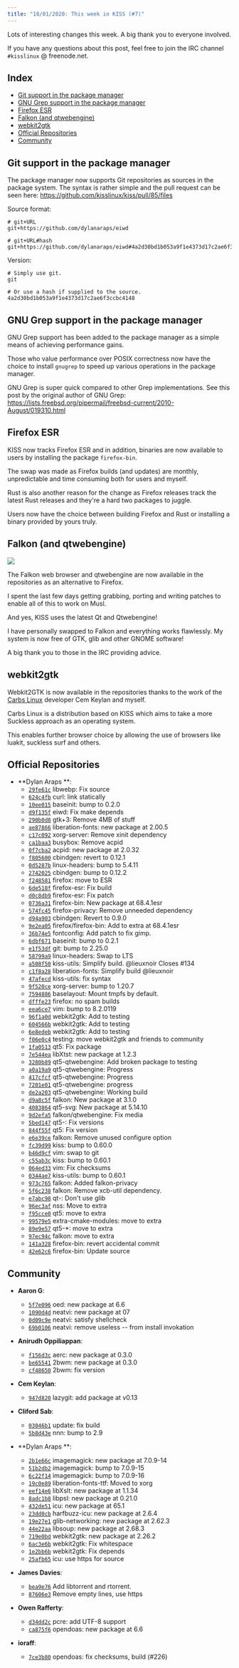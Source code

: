 ```yaml
---
title: "18/01/2020: This week in KISS (#7)"
---
```


Lots of interesting changes this week. A big thank you to everyone involved.

If you have any questions about this post, feel free to join the IRC channel `#kisslinux` @ freenode.net.


## Index

<!-- vim-markdown-toc GFM -->

* [Git support in the package manager](#git-support-in-the-package-manager)
* [GNU Grep support in the package manager](#gnu-grep-support-in-the-package-manager)
* [Firefox ESR](#firefox-esr)
* [Falkon (and qtwebengine)](#falkon-and-qtwebengine)
* [webkit2gtk](#webkit2gtk)
* [Official Repositories](#official-repositories)
* [Community](#community)

<!-- vim-markdown-toc -->


## Git support in the package manager

The package manager now supports Git repositories as sources in the package system. The syntax is rather simple and the pull request can be seen here: https://github.com/kisslinux/kiss/pull/85/files

Source format:

```
# git+URL
git+https://github.com/dylanaraps/eiwd

# git+URL#hash
git+https://github.com/dylanaraps/eiwd#4a2d30bd1b053a9f1e4373d17c2ae6f3ccbc4148
```

Version:

```
# Simply use git.
git

# Or use a hash if supplied to the source.
4a2d30bd1b053a9f1e4373d17c2ae6f3ccbc4148
```

## GNU Grep support in the package manager

GNU Grep support has been added to the package manager as a simple means of achieving performance gains.

Those who value performance over POSIX correctness now have the choice to install `gnugrep` to speed up various operations in the package manager.

GNU Grep is super quick compared to other Grep implementations. See this post by the original author of GNU Grep: https://lists.freebsd.org/pipermail/freebsd-current/2010-August/019310.html


## Firefox ESR

KISS now tracks Firefox ESR and in addition, binaries are now available to users by installing the package `firefox-bin`.

The swap was made as Firefox builds (and updates) are monthly, unpredictable and time consuming both for users and myself.

Rust is also another reason for the change as Firefox releases track the latest Rust releases and they're a hard two packages to juggle.

Users now have the choice between building Firefox and Rust or installing a binary provided by yours truly.


## Falkon (and qtwebengine)

<img src=/images/falkon.jpg>

The Falkon web browser and qtwebengine are now available in the repositories as an alternative to Firefox.

I spent the last few days getting grabbing, porting and writing patches to enable all of this to work on Musl.

And yes, KISS uses the latest Qt and Qtwebengine!

I have personally swapped to Falkon and everything works flawlessly. My system is now free of GTK, glib and other GNOME software!

A big thank you to those in the IRC providing advice.


## webkit2gtk

Webkit2GTK is now available in the repositories thanks to the work of the  [Carbs Linux](https://carbslinux.org/) developer Cem Keylan and myself.

Carbs Linux is a distribution based on KISS which aims to take a more Suckless approach as an operating system.

This enables further browser choice by allowing the use of browsers like luakit, suckless surf and others.


## Official Repositories

- **Dylan Araps **:
    - [`29fe61c`](https://github.com/kisslinux/repo/commit/29fe61c) libwebp: Fix source
    - [`624c4fb`](https://github.com/kisslinux/repo/commit/624c4fb) curl: link statically
    - [`10ee015`](https://github.com/kisslinux/repo/commit/10ee015) baseinit: bump to 0.2.0
    - [`d9f135f`](https://github.com/kisslinux/repo/commit/d9f135f) eiwd: Fix make depends
    - [`290b0d8`](https://github.com/kisslinux/repo/commit/290b0d8) gtk+3: Remove 4MB of stuff
    - [`ae87866`](https://github.com/kisslinux/repo/commit/ae87866) liberation-fonts: new package at 2.00.5
    - [`c17c092`](https://github.com/kisslinux/repo/commit/c17c092) xorg-server: Remove xinit dependency
    - [`ca1baa3`](https://github.com/kisslinux/repo/commit/ca1baa3) busybox: Remove acpid
    - [`0f7cba2`](https://github.com/kisslinux/repo/commit/0f7cba2) acpid: new package at 2.0.32
    - [`f805600`](https://github.com/kisslinux/repo/commit/f805600) cbindgen: revert to 0.12.1
    - [`0d5287b`](https://github.com/kisslinux/repo/commit/0d5287b) linux-headers: bump to 5.4.11
    - [`2742025`](https://github.com/kisslinux/repo/commit/2742025) cbindgen: bump to 0.12.2
    - [`f248581`](https://github.com/kisslinux/repo/commit/f248581) firefox: move to ESR
    - [`6de518f`](https://github.com/kisslinux/repo/commit/6de518f) firefox-esr: Fix build
    - [`d0c8db9`](https://github.com/kisslinux/repo/commit/d0c8db9) firefox-esr: Fix patch
    - [`0736a31`](https://github.com/kisslinux/repo/commit/0736a31) firefox-bin: New package at 68.4.1esr
    - [`574fc45`](https://github.com/kisslinux/repo/commit/574fc45) firefox-privacy: Remove unneeded dependency
    - [`d94a903`](https://github.com/kisslinux/repo/commit/d94a903) cbindgen: Revert to 0.9.0
    - [`9e2ea05`](https://github.com/kisslinux/repo/commit/9e2ea05) firefox/firefox-bin: Add to extra at 68.4.1esr
    - [`36b74e5`](https://github.com/kisslinux/repo/commit/36b74e5) fontconfig: Add patch to fix gimp.
    - [`6dbf671`](https://github.com/kisslinux/repo/commit/6dbf671) baseinit: bump to 0.2.1
    - [`e1f53df`](https://github.com/kisslinux/repo/commit/e1f53df) git: bump to 2.25.0
    - [`58799a9`](https://github.com/kisslinux/repo/commit/58799a9) linux-headers: Swap to LTS
    - [`a508f50`](https://github.com/kisslinux/repo/commit/a508f50) kiss-utils: Simplify build. @lieuxnoir Closes #134
    - [`c1f8a28`](https://github.com/kisslinux/repo/commit/c1f8a28) liberation-fonts: Simplify build @lieuxnoir
    - [`47afecd`](https://github.com/kisslinux/repo/commit/47afecd) kiss-utils: fix syntax
    - [`9f520ce`](https://github.com/kisslinux/repo/commit/9f520ce) xorg-server: bump to 1.20.7
    - [`7594886`](https://github.com/kisslinux/repo/commit/7594886) baselayout: Mount tmpfs by default.
    - [`dfffe23`](https://github.com/kisslinux/repo/commit/dfffe23) firefox: no spam builds
    - [`eea6ce7`](https://github.com/kisslinux/repo/commit/eea6ce7) vim: bump to 8.2.0119
    - [`96f1a0d`](https://github.com/kisslinux/repo/commit/96f1a0d) webkit2gtk: Add to testing
    - [`604566b`](https://github.com/kisslinux/repo/commit/604566b) webkit2gtk: Add to testing
    - [`6e8edeb`](https://github.com/kisslinux/repo/commit/6e8edeb) webkit2gtk: Add to testing
    - [`f06e0c4`](https://github.com/kisslinux/repo/commit/f06e0c4) testing: move webkit2gtk and friends to community
    - [`1fa0513`](https://github.com/kisslinux/repo/commit/1fa0513) qt5: Fix package
    - [`7e544ea`](https://github.com/kisslinux/repo/commit/7e544ea) libXtst: new package at 1.2.3
    - [`3280b89`](https://github.com/kisslinux/repo/commit/3280b89) qt5-qtwebengine: Add broken package to testing
    - [`a0a19a9`](https://github.com/kisslinux/repo/commit/a0a19a9) qt5-qtwebengine: Progress
    - [`417cfcf`](https://github.com/kisslinux/repo/commit/417cfcf) qt5-qtwebengine: Progress
    - [`7201e01`](https://github.com/kisslinux/repo/commit/7201e01) qt5-qtwebengine: progress
    - [`de2a203`](https://github.com/kisslinux/repo/commit/de2a203) qt5-qtwebengine: Working build
    - [`d9a8c5f`](https://github.com/kisslinux/repo/commit/d9a8c5f) falkon: New package at 3.1.0
    - [`4083864`](https://github.com/kisslinux/repo/commit/4083864) qt5-svg: New package at 5.14.10
    - [`9d2efa5`](https://github.com/kisslinux/repo/commit/9d2efa5) falkon/qtwebengine: Fix media
    - [`5bed147`](https://github.com/kisslinux/repo/commit/5bed147) qt5-: Fix versions
    - [`844f55f`](https://github.com/kisslinux/repo/commit/844f55f) qt5: Fix version
    - [`e6e39ce`](https://github.com/kisslinux/repo/commit/e6e39ce) falkon: Remove unused configure option
    - [`fc39d99`](https://github.com/kisslinux/repo/commit/fc39d99) kiss: bump to 0.60.0
    - [`b46d9cf`](https://github.com/kisslinux/repo/commit/b46d9cf) vim: swap to git
    - [`c55ab3c`](https://github.com/kisslinux/repo/commit/c55ab3c) kiss: bump to 0.60.1
    - [`064ed33`](https://github.com/kisslinux/repo/commit/064ed33) vim: Fix checksums
    - [`0344ae7`](https://github.com/kisslinux/repo/commit/0344ae7) kiss-utils: bump to 0.60.1
    - [`973c765`](https://github.com/kisslinux/repo/commit/973c765) falkon: Added falkon-privacy
    - [`5f6c238`](https://github.com/kisslinux/repo/commit/5f6c238) falkon: Remove xcb-util dependency.
    - [`e7abc98`](https://github.com/kisslinux/repo/commit/e7abc98) qt-: Don't use glib
    - [`96ec3af`](https://github.com/kisslinux/repo/commit/96ec3af) nss: Move to extra
    - [`f95cce0`](https://github.com/kisslinux/repo/commit/f95cce0) qt5: move to extra
    - [`99579e5`](https://github.com/kisslinux/repo/commit/99579e5) extra-cmake-modules: move to extra
    - [`89e9e57`](https://github.com/kisslinux/repo/commit/89e9e57) qt5-*: move to extra
    - [`97ec94c`](https://github.com/kisslinux/repo/commit/97ec94c) falkon: move to extra
    - [`141a328`](https://github.com/kisslinux/repo/commit/141a328) firefox-bin: revert accidental commit
    - [`42e62c6`](https://github.com/kisslinux/repo/commit/42e62c6) firefox-bin: Update source

## Community

- **Aaron G**:
    - [`5f7e096`](https://github.com/kisslinux/community/commit/5f7e096) oed: new package at 6.6
    - [`1090d4d`](https://github.com/kisslinux/community/commit/1090d4d) neatvi: new package at 07
    - [`0d09c9e`](https://github.com/kisslinux/community/commit/0d09c9e) neatvi: satisfy shellcheck
    - [`69b0106`](https://github.com/kisslinux/community/commit/69b0106) neatvi: remove useless -- from install invokation

- **Anirudh Oppiliappan**:
    - [`f156d3c`](https://github.com/kisslinux/community/commit/f156d3c) aerc: new package at 0.3.0
    - [`be65541`](https://github.com/kisslinux/community/commit/be65541) 2bwm: new package at 0.3.0
    - [`cf48650`](https://github.com/kisslinux/community/commit/cf48650) 2bwm: fix version

- **Cem Keylan**:
    - [`947d820`](https://github.com/kisslinux/community/commit/947d820) lazygit: add package at v0.13

- **Cliford Sab**:
    - [`03046b1`](https://github.com/kisslinux/community/commit/03046b1) update: fix build
    - [`5b8d43e`](https://github.com/kisslinux/community/commit/5b8d43e) nnn: bump to 2.9

- **Dylan Araps **:
    - [`2b1e66c`](https://github.com/kisslinux/community/commit/2b1e66c) imagemagick: new package at 7.0.9-14
    - [`51b2db2`](https://github.com/kisslinux/community/commit/51b2db2) imagemagick: bump to 7.0.9-15
    - [`6c22f14`](https://github.com/kisslinux/community/commit/6c22f14) imagemagick: bump to 7.0.9-16
    - [`19c0e89`](https://github.com/kisslinux/community/commit/19c0e89) liberation-fonts-ttf: Moved to xorg
    - [`eef14e6`](https://github.com/kisslinux/community/commit/eef14e6) libXslt: new package at 1.1.34
    - [`8adc1b8`](https://github.com/kisslinux/community/commit/8adc1b8) libpsl: new package at 0.21.0
    - [`432de51`](https://github.com/kisslinux/community/commit/432de51) icu: new package at 65.1
    - [`23dd0cb`](https://github.com/kisslinux/community/commit/23dd0cb) harfbuzz-icu: new package at 2.6.4
    - [`19e27e1`](https://github.com/kisslinux/community/commit/19e27e1) glib-networking: new package at 2.62.3
    - [`44e22aa`](https://github.com/kisslinux/community/commit/44e22aa) libsoup: new package at 2.68.3
    - [`719e0bd`](https://github.com/kisslinux/community/commit/719e0bd) webkit2gtk: new package at 2.26.2
    - [`6ac3e6b`](https://github.com/kisslinux/community/commit/6ac3e6b) webkit2gtk: Fix whitespace
    - [`1e2bb6b`](https://github.com/kisslinux/community/commit/1e2bb6b) webkit2gtk: Fix depends
    - [`25afb65`](https://github.com/kisslinux/community/commit/25afb65) icu: use https for source

- **James Davies**:
    - [`bea9e76`](https://github.com/kisslinux/community/commit/bea9e76) Add libtorrent and rtorrent.
    - [`87606e3`](https://github.com/kisslinux/community/commit/87606e3) Remove empty lines, use https

- **Owen Rafferty**:
    - [`d34dd2c`](https://github.com/kisslinux/community/commit/d34dd2c) pcre: add UTF-8 support
    - [`ca875f6`](https://github.com/kisslinux/community/commit/ca875f6) opendoas: new package at 6.6

- **ioraff**:
    - [`7ce3b80`](https://github.com/kisslinux/community/commit/7ce3b80) opendoas: fix checksums, build (#226)


